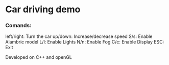 # Car driving demo 

### Comands:

left/right: Turn the car
up/down: Increase/decrease speed
S/s: Enable Alambric model
L/l: Enable Lights
N/n: Enable Fog
C/c: Enable Display 
ESC: Exit

Developed on C++ and openGL